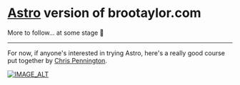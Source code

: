 # [Astro](https://astro.build) version of brootaylor.com

More to follow... at some stage 😬

---

For now, if anyone's interested in trying Astro, here's a really good course put together by [Chris Pennington](https://chrispennington.blog/).

[![IMAGE_ALT](https://img.youtube.com/vi/F2pw1C9eKXw/0.jpg)](https://youtube.com/playlist?list=PLoqZcxvpWzzeRwF8TEpXHtO7KYY6cNJeF)
